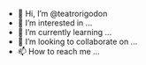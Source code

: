 - 👋 Hi, I’m @teatrorigodon
- 👀 I’m interested in ...
- 🌱 I’m currently learning ...
- 💞️ I’m looking to collaborate on ...
- 📫 How to reach me ...

<!---
teatrorigodon/teatrorigodon is a ✨ special ✨ repository because its `README.md` (this file) appears on your GitHub profile.
You can click the Preview link to take a look at your changes.
--->

